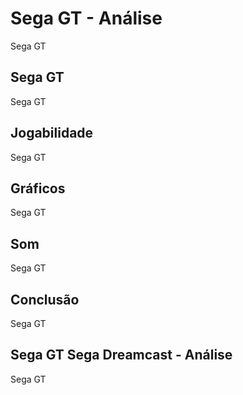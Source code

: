 ---
---

# Sega GT - Análise

Sega GT

## Sega GT

Sega GT

## Jogabilidade

Sega GT

## Gráficos

Sega GT

## Som

Sega GT

## Conclusão

Sega GT

## Sega GT Sega Dreamcast - Análise

Sega GT
